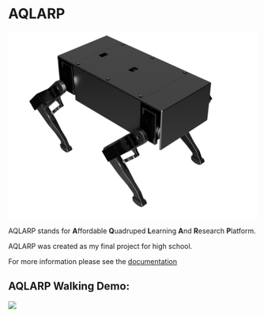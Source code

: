 # AQLARP
![](documentation/src/img/AQLARP-render-transparent.png)

AQLARP stands for **A**ffordable **Q**uadruped **L**earning **A**nd **R**esearch **P**latform.

AQLARP was created as my final project for high school.

For more information please see the [documentation](https://aqlarp.dediamondpro.dev)

## AQLARP Walking Demo:

[![](https://img.youtube.com/vi/xvpN8pladkQ/0.jpg)](https://www.youtube.com/watch?v=xvpN8pladkQ)
